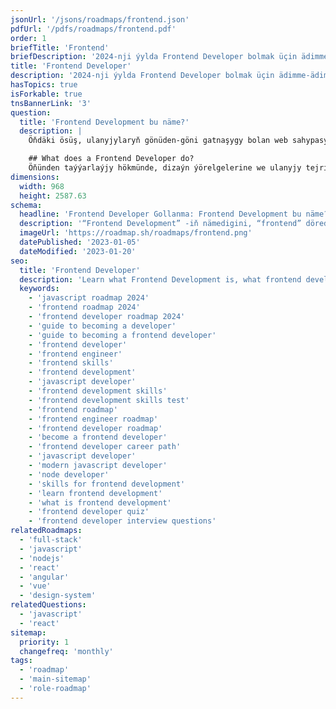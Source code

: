 ```yaml
---
jsonUrl: '/jsons/roadmaps/frontend.json'
pdfUrl: '/pdfs/roadmaps/frontend.pdf'
order: 1
briefTitle: 'Frontend'
briefDescription: '2024-nji ýylda Frontend Developer bolmak üçin ädimme-ädim gollanma'
title: 'Frontend Developer'
description: '2024-nji ýylda Frontend Developer bolmak üçin ädimme-ädim gollanma'
hasTopics: true
isForkable: true
tnsBannerLink: '3'
question:
  title: 'Frontend Development bu näme?'
  description: |
    Öňdäki ösüş, ulanyjylaryň gönüden-göni gatnaşygy bolan web sahypasynyň wizual we interaktiw elementleriniň ösüşidir. Bu HTML, CSS we [JavaScript] (/ javascript) -iň utgaşmasy, bu ýerde HTML gurluşy, CSS stilini we ýerleşişini, JavaScript-iň dinamiki hereketini we interaktiwligini üpjün edýär.

    ## What does a Frontend Developer do?
    Öňünden taýýarlaýjy hökmünde, dizaýn ýörelgelerine we ulanyjy tejribesine uly üns bermek bilen, web sahypasynyň ulanyjy interfeýsini döretmek, oňat görünmegini we ulanmagyň aňsat bolmagyny üpjün etmek üçin jogapkärçilik çekersiňiz. Soňky önümiň müşderiniň isleglerine laýyk gelýändigine we ahyrky ulanyjylar üçin iň oňat tejribe üpjün etjekdigine göz ýetirmek üçin dizaýnerler, yzky işläp düzüjiler we taslama ýolbaşçylary bilen ýakyndan işleşersiňiz.
dimensions:
  width: 968
  height: 2587.63
schema:
  headline: 'Frontend Developer Gollanma: Frontend Development bu näme?'
  description: '“Frontend Development” -iň nämedigini, “frontend” döredijileriň näme edýändigini we jemgyýetimiz tarapyndan dolandyrylýan “ýol kartasyny” ulanyp, häzirki zaman frontend döredijisine öwrülmelidigini öwreniň.'
  imageUrl: 'https://roadmap.sh/roadmaps/frontend.png'
  datePublished: '2023-01-05'
  dateModified: '2023-01-20'
seo:
  title: 'Frontend Developer'
  description: 'Learn what Frontend Development is, what frontend developers do and how to become a modern frontend developer using our community-driven roadmap.'
  keywords:
    - 'javascript roadmap 2024'
    - 'frontend roadmap 2024'
    - 'frontend developer roadmap 2024'
    - 'guide to becoming a developer'
    - 'guide to becoming a frontend developer'
    - 'frontend developer'
    - 'frontend engineer'
    - 'frontend skills'
    - 'frontend development'
    - 'javascript developer'
    - 'frontend development skills'
    - 'frontend development skills test'
    - 'frontend roadmap'
    - 'frontend engineer roadmap'
    - 'frontend developer roadmap'
    - 'become a frontend developer'
    - 'frontend developer career path'
    - 'javascript developer'
    - 'modern javascript developer'
    - 'node developer'
    - 'skills for frontend development'
    - 'learn frontend development'
    - 'what is frontend development'
    - 'frontend developer quiz'
    - 'frontend developer interview questions'
relatedRoadmaps:
  - 'full-stack'
  - 'javascript'
  - 'nodejs'
  - 'react'
  - 'angular'
  - 'vue'
  - 'design-system'
relatedQuestions:
  - 'javascript'
  - 'react'
sitemap:
  priority: 1
  changefreq: 'monthly'
tags:
  - 'roadmap'
  - 'main-sitemap'
  - 'role-roadmap'
---
```

